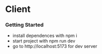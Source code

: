 # Client

### Getting Started
* install dependences with npm i
* start project with npm run dev
* go to http://localhost:5173 for dev server
